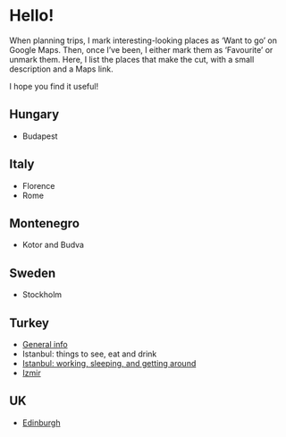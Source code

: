 # Hello!

When planning trips, I mark interesting-looking places as ‘Want to go’ on Google Maps. Then, once I’ve been, I either mark them as ‘Favourite’ or unmark them. Here, I list the places that make the cut, with a small description and a Maps link.

I hope you find it useful!

## Hungary

- Budapest

## Italy

- Florence
- Rome

## Montenegro

- Kotor and Budva

## Sweden

- Stockholm

## Turkey

- [General info](turkey.md)
- Istanbul: things to see, eat and drink
- [Istanbul: working, sleeping, and getting around](istanbul2.md)
- [Izmir](izmir.md)

## UK

- [Edinburgh](edinburgh.md)

<!-- 
### My links

my website is [here](https://tombond.uk). it is hosted here on github pages. -->
